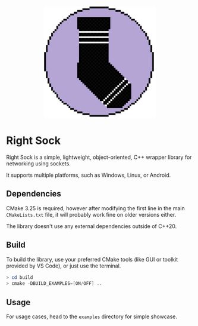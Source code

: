 <p align="center">
<img src="resources/right-sock-logo.png" alt="Right Sock logo" width="300"/>
</p>

# Right Sock

Right Sock is a simple, lightweight, object-oriented, C++ wrapper library for networking using sockets.

It supports multiple platforms, such as Windows, Linux, or Android.

## Dependencies

CMake 3.25 is required, however after modifying the first line in the main `CMakeLists.txt` file, it will probably work fine on older versions either.

The library doesn't use any external dependencies outside of C++20.

## Build

To build the library, use your preferred CMake tools (like GUI or toolkit provided by VS Code), or just use the terminal.

```powershell
> cd build
> cmake -DBUILD_EXAMPLES=[ON/OFF] ..
```

## Usage

For usage cases, head to the `examples` directory for simple showcase.
